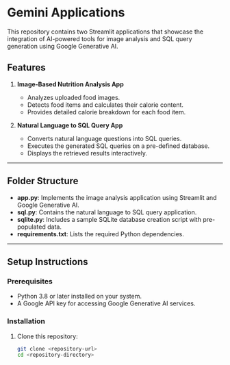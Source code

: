 # Gemini Applications

This repository contains two Streamlit applications that showcase the integration of AI-powered tools for image analysis and SQL query generation using Google Generative AI.

## Features

1. **Image-Based Nutrition Analysis App**
   - Analyzes uploaded food images.
   - Detects food items and calculates their calorie content.
   - Provides detailed calorie breakdown for each food item.
   
2. **Natural Language to SQL Query App**
   - Converts natural language questions into SQL queries.
   - Executes the generated SQL queries on a pre-defined database.
   - Displays the retrieved results interactively.

---

## Folder Structure

- **app.py**: Implements the image analysis application using Streamlit and Google Generative AI.
- **sql.py**: Contains the natural language to SQL query application.
- **sqlite.py**: Includes a sample SQLite database creation script with pre-populated data.
- **requirements.txt**: Lists the required Python dependencies.

---

## Setup Instructions

### Prerequisites

- Python 3.8 or later installed on your system.
- A Google API key for accessing Google Generative AI services.

### Installation

1. Clone this repository:
   ```bash
   git clone <repository-url>
   cd <repository-directory>
